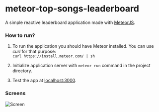 # meteor-top-songs-leaderboard
A simple reactive leaderboard application made with [MeteorJS](https://www.meteor.com).

### How to run?

1. To run the application you should have Meteor installed. You can use *curl* for that purpose:  
```curl https://install.meteor.com/ | sh```

3. Initialize application server with ```meteor run``` command in the project directory.

4. Test the app at [localhost:3000](http://localhost:3000).

### Screens
![Screen](top-songs.png)

